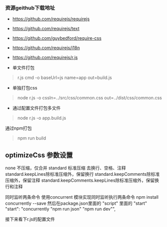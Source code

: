 
### 资源geithub下载地址
- https://github.com/requirejs/requirejs
- https://github.com/requirejs/text
- https://github.com/guybedford/require-css
- https://github.com/requirejs/i18n
- https://github.com/requirejs/r.js

- 单文件打包
> r.js cmd -o baseUrl=js name=app out=build.js
- 单独打包css
> node r.js -o cssIn=../src/css/common.css out=../dist/css/common.css

- 通过配置文件打包多文件
> node r.js -o app.build.js

通过npm打包
> npm run build  

## optimizeCss 参数设置
none   不压缩，仅合并
standard  标准压缩 去换行、空格、注释
standard.keepLines除标准压缩外，保留换行
standard.keepComments除标准压缩外，保留注释
standard.keepComments.keepLines除标准压缩外，保留换行和注释

同时监听两条命令
使用concurrent 模块实现同时监听执行两条命令
npm install concurrently --save
然后在package.json里面的 "script" 里面的 "start"
"start": "concurrently \"npm run json\" \"npm run dev\"",


接下来看下r.js的配置文件





